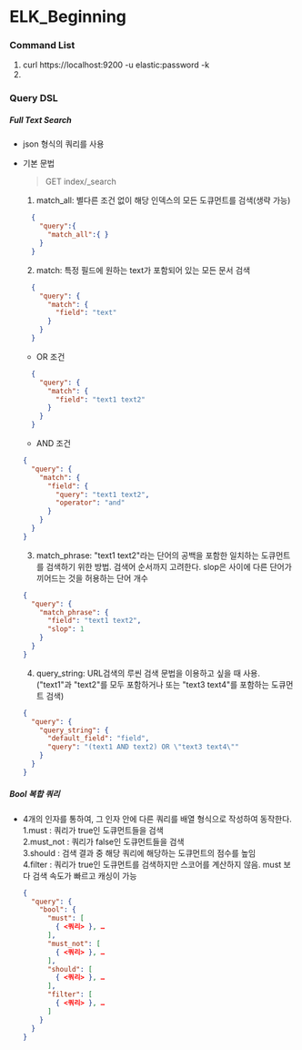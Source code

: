 # ELK_Beginning

### Command List
  1. curl https://localhost:9200 -u elastic:password -k
  2. 


### Query DSL
  
##### Full Text Search
- json 형식의 쿼리를 사용  
- 기본 문법
  > GET index/_search
  1. match_all: 별다른 조건 없이 해당 인덱스의 모든 도큐먼트를 검색(생략 가능)
    ```json
      {
        "query":{
          "match_all":{ }
        }
      }
    ```

  2. match: 특정 필드에 원하는 text가 포함되어 있는 모든 문서 검색
    ```json
      {
        "query": {
          "match": {
            "field": "text"
          }
        }
      }
    ```  
    
   - OR 조건
    ```json
      {
        "query": {
          "match": {
            "field": "text1 text2"
          }
        }
      }
    ```  

   - AND 조건
    ```json
    {
      "query": {
        "match": {
          "field": {
            "query": "text1 text2",
            "operator": "and"
          }
        }
      }
    }
    ```  
      
  3. match_phrase: "text1 text2"라는 단어의 공백을 포함한 일치하는 도큐먼트를 검색하기 위한 방법. 검색어 순서까지 고려한다. slop은 사이에 다른 단어가 끼어드는 것을 허용하는 단어 개수
    ```json
    {
      "query": {
        "match_phrase": {
          "field": "text1 text2",
          "slop": 1
        }
      }
    }
    ```
  4. query_string: URL검색의 루씬 검색 문법을 이용하고 싶을 때 사용. ("text1"과 "text2"를 모두 포함하거나 또는 "text3 text4"를 포함하는 도큐먼트 검색)
    ```json
    {
      "query": {
        "query_string": {
          "default_field": "field",
          "query": "(text1 AND text2) OR \"text3 text4\""
        }
      }
    }
    ```
  
##### Bool 복합 쿼리
  - 4개의 인자를 통하여, 그 인자 안에 다른 쿼리를 배열 형식으로 작성하여 동작한다.  
    1.must : 쿼리가 true인 도큐먼트들을 검색  
    2.must_not : 쿼리가 false인 도큐먼트들을 검색  
    3.should : 검색 결과 중 해당 쿼리에 해당하는 도큐먼트의 점수를 높임  
    4.filter : 쿼리가 true인 도큐먼트를 검색하지만 스코어를 계산하지 않음. must 보다 검색 속도가 빠르고 캐싱이 가능  
  
    ```json
    {
      "query": {
        "bool": {
          "must": [
            { <쿼리> }, …
          ],
          "must_not": [
            { <쿼리> }, …
          ],
          "should": [
            { <쿼리> }, …
          ],
          "filter": [
            { <쿼리> }, …
          ]
        }
      }
    }
    ```
